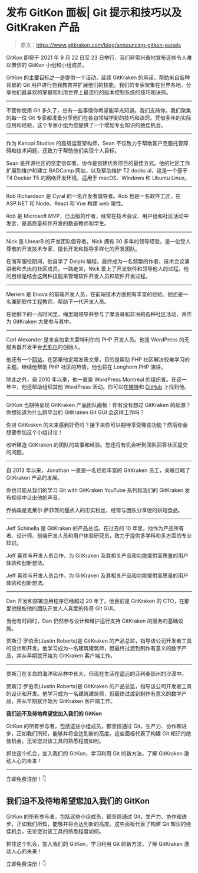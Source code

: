 # 发布 GitKon 面板| Git 提示和技巧以及 GitKraken 产品

> 原文：<https://www.gitkraken.com/blog/announcing-gitkon-panels>

GitKon 即将于 2021 年 9 月 22 日至 23 日举行，我们非常兴奋地宣布这些令人难以置信的 GitKon 小组和小组成员。

GitKon 的主要目标之一是提供一个活动，延续 GitKraken 的承诺，帮助来自各种背景的 Git 用户进行自我教育并扩展他们的技能。我们的专家聚集在世界各地，分享他们最喜欢的掌握和利用世界上最流行的版本控制系统的技巧和诀窍。

* * *

不管你使用 Git 多久了，总有一些事情你希望能早点知道。我们支持你。我们聚集的每一位 Git 专家都准备分享他们在各自领域学到的技巧和诀窍。凭借多年的实际应用和经验，这个专家小组为您提供了一个增加专业知识的绝佳机会。

* * *

作为 Kanopi Studios 的高级运营架构师，Sean 不仅致力于帮助客户克服托管障碍和技术问题，还致力于帮助他们实现个人目标。

Sean 是开源社区的坚定信仰者，协作是创建优秀项目的最佳方式。他的社区工作扩展到维护和建立 BADCamp 网站，以及帮助维护 T2 docks al，这是一个基于 T4 Docker T5 的网络开发环境，适用于 macOS、Windows 和 Ubuntu Linux。

* * *

Rob Richardson 是 Cyral 的一名开发者倡导者。Rob 也是一名软件工匠，在 ASP.NET 和 Node、React 和 Vue 构建 web 属性。

Rob 是 Microsoft MVP，已出版的作者，经常在技术会议、用户组和社区活动中发言，是高质量软件开发的勤奋教师和学生。

* * *

Nick 是 LinearB 的开发团队倡导者。Nick 拥有 30 多年的领导经验，是一位受人尊敬的开发技术专家，擅长开发和指导多样化的开发团队。

在海军服役期间，他自学了 Delphi 编程，最终成为一名频繁的作者、技术会议演讲者和杰出的社区成员。一路走来，Nick 爱上了开发软件和领导他人的过程。他的目标是结合这两种技能来管理软件开发人员和软件开发过程。

* * *

Meriem 是 Enova 的前端开发人员，在前端技术方面拥有丰富的经验。她还是一名兼职软件工程教师，帮助下一代开发人员。

在她剩下的一点时间里，梅里姆领导并参与了摩洛哥和非洲的各种社区活动，并作为 GitKraken 大使参与其中。

* * *

Carl Alexander 是来自加拿大蒙特利尔的 PHP 开发人员。他是 WordPress 的无服务器开发平台[尤弥尔](https://ymirapp.com)的创始人。

他还有一个[网站](https://carlalexander.ca/)，在那里他定期发表文章，目的是帮助 PHP 社区解决较难学习的主题。继续他帮助 PHP 社区的热情，他也将在 Longhorn PHP 演讲。

除此之外，自 2010 年以来，他一直是 WordPress Montréal 的组织者。在这一年中，他还帮助组织其他 WordPress 活动。你可以在[推特](https://twitter.com/twigpress)和 [GitHub](https://github.com/carlalexander) 上找到他。

* * *

GitKon 也期待呈现 GitKraken 产品团队面板！你有没有想过 GitKraken 的起源？你想知道为什么跨平台的 GitKraken Git GUI 会这样工作吗？

你对 GitKraken 的未来感到好奇吗？接下来你可以期待享受哪些功能？然后你会想要参加这个小组讨论！

收听建造 GitKraken 的团队的故事和经验。您还将有机会听到团队回答社区提交的问题。

* * *

自 2013 年以来，Jonathan 一直是一名经验丰富的 GitKraken 员工，亲眼目睹了 GitKraken 产品的发展。

你也可能从我们的学习 Git with GitKraken YouTube 系列和我们的 GitKraken 发布视频中认出他的声音。

乔纳森是克莱尔·萨菲茨的甜点人的忠实粉丝，经常与团队分享他的烘焙食品。

* * *

Jeff Schinella 是 GitKraken 的产品总监。在过去的 10 年里，他作为产品所有者、设计师、前端开发人员和用户体验研究员，致力于提供多学科和多方面的专业知识。

Jeff 喜欢与开发人员合作，为 GitKraken 及其相关产品和功能提供高质量的用户体验和创新想法。

Jeff 喜欢与开发人员合作，为 GitKraken 及其相关产品和功能提供高质量的用户体验和创新想法。

* * *

Dan 开发和部署应用程序已经超过 20 年了。他目前是 GitKraken 的 CTO，在那里他授权他的团队开发人人喜爱的传奇 Git GUI。

当他有时间时，Dan 仍然参与设计和维护运行支持 GitKraken 的服务的基础设施。

贾斯汀·罗伯茨(Justin Roberts)是 GitKraken 的产品总监，指导该公司开发者工具的设计和开发。他学习成为一名建筑建筑师，但最终过渡到制作有意义的数字产品，并从早期就开始为 GitKraken 客户端工作。

* * *

贾斯汀在关岛的海洋和丛林中长大，但现在生活在遥远的亚利桑那州的沙漠中。

贾斯汀·罗伯茨(Justin Roberts)是 GitKraken 的产品总监，指导该公司开发者工具的设计和开发。他学习成为一名建筑建筑师，但最终过渡到制作有意义的数字产品，并从早期就开始为 GitKraken 客户端工作。

**我们迫不及待地希望您加入我们的 GitKon**

GitKon 的所有参与者，包括这些小组成员，都坚信通过 Git，生产力、协作和进步，正如我们所知，能够并将会达到新的高度。这些面板代表了构建 Git 知识的绝佳机会，无论您对该工具的熟悉程度如何。

抓住这个机会，加入我们的 GitKon，学习利用 Git 的新方法，了解 GitKraken 激动人心的未来！

* * *

立即免费注册！👇

## **我们迫不及待地希望您加入我们的 GitKon**

GitKon 的所有参与者，包括这些小组成员，都坚信通过 Git，生产力、协作和进步，正如我们所知，能够并将会达到新的高度。这些面板代表了构建 Git 知识的绝佳机会，无论您对该工具的熟悉程度如何。

抓住这个机会，加入我们的 GitKon，学习利用 Git 的新方法，了解 GitKraken 激动人心的未来！

立即免费注册！👇